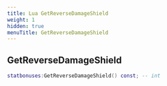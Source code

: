```yaml
---
title: Lua GetReverseDamageShield
weight: 1
hidden: true
menuTitle: GetReverseDamageShield
---
```

## GetReverseDamageShield
```lua
statbonuses:GetReverseDamageShield() const; -- int
```